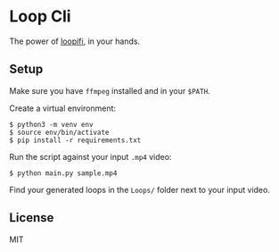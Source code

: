 # Loop Cli

The power of [loopifi](https://github.com/nyavramov/loopifi), in your hands.

## Setup

Make sure you have `ffmpeg` installed and in your `$PATH`.

Create a virtual environment:

```shell script
$ python3 -m venv env
$ source env/bin/activate
$ pip install -r requirements.txt
```

Run the script against your input `.mp4` video:

```shell script
$ python main.py sample.mp4
```

Find your generated loops in the `Loops/` folder next to your input video.

## License

MIT
